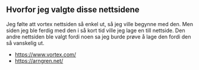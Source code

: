 ## Hvorfor jeg valgte disse nettsidene

Jeg følte att vortex nettsiden så enkel ut, så jeg ville begynne med den. Men siden jeg ble ferdig med den i så kort tid ville jeg lage en till nettside. Den andre nettsiden ble valgt fordi noen sa jeg burde prøve å lage den fordi den så vanskelig ut.

- https://www.vortex.com/
- https://arngren.net/
